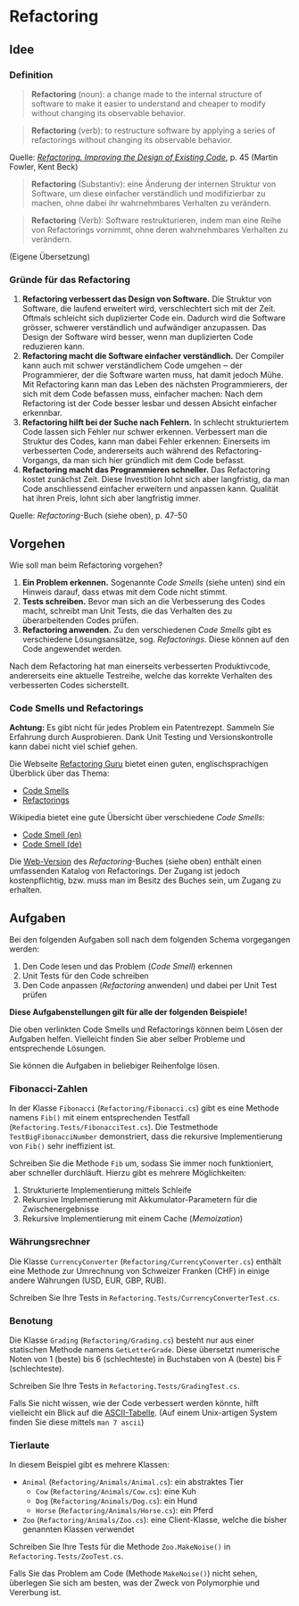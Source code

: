 # Refactoring

## Idee

### Definition

> **Refactoring** (noun): a change made to the internal structure of software to
> make it easier to understand and cheaper to modify without changing its
> observable behavior.

> **Refactoring** (verb): to restructure software by applying a series of
> refactorings without changing its observable behavior.

Quelle: [_Refactoring. Improving the Design of Existing
Code_](https://www.informit.com/store/refactoring-improving-the-design-of-existing-code-9780134757599),
p. 45 (Martin Fowler, Kent Beck)

> **Refactoring** (Substantiv): eine Änderung der internen Struktur von
> Software, um diese einfacher verständlich und modifizierbar zu machen, ohne
> dabei ihr wahrnehmbares Verhalten zu verändern.

> **Refactoring** (Verb): Software restrukturieren, indem man eine Reihe von
> Refactorings vornimmt, ohne deren wahrnehmbares Verhalten zu verändern.

(Eigene Übersetzung)

### Gründe für das Refactoring

1. **Refactoring verbessert das Design von Software.** Die Struktur von
   Software, die laufend erweitert wird, verschlechtert sich mit der Zeit.
   Oftmals schleicht sich duplizierter Code ein. Dadurch wird die Software
   grösser, schwerer verständlich und aufwändiger anzupassen. Das Design der
   Software wird besser, wenn man duplizierten Code reduzieren kann.
2. **Refactoring macht die Software einfacher verständlich.** Der Compiler kann
   auch mit schwer verständlichem Code umgehen ‒ der Programmierer, der die
   Software warten muss, hat damit jedoch Mühe. Mit Refactoring kann man das
   Leben des nächsten Programmierers, der sich mit dem Code befassen muss,
   einfacher machen: Nach dem Refactoring ist der Code besser lesbar und dessen
   Absicht einfacher erkennbar.
3. **Refactoring hilft bei der Suche nach Fehlern.** In schlecht strukturiertem
   Code lassen sich Fehler nur schwer erkennen. Verbessert man die Struktur des
   Codes, kann man dabei Fehler erkennen: Einerseits im verbesserten Code,
   andererseits auch während des Refactoring-Vorgangs, da man sich hier
   gründlich mit dem Code befasst.
4. **Refactoring macht das Programmieren schneller.** Das Refactoring kostet
   zunächst Zeit. Diese Investition lohnt sich aber langfristig, da man Code
   anschliessend einfacher erweitern und anpassen kann. Qualität hat ihren
   Preis, lohnt sich aber langfristig immer.

Quelle: _Refactoring_-Buch (siehe oben), p. 47-50

## Vorgehen

Wie soll man beim Refactoring vorgehen?

1. **Ein Problem erkennen.** Sogenannte _Code Smells_ (siehe unten) sind ein
   Hinweis darauf, dass etwas mit dem Code nicht stimmt.
2. **Tests schreiben.** Bevor man sich an die Verbesserung des Codes macht,
   schreibt man Unit Tests, die das Verhalten des zu überarbeitenden Codes
   prüfen.
3. **Refactoring anwenden.** Zu den verschiedenen _Code Smells_ gibt es
   verschiedene Lösungsansätze, sog. _Refactorings_. Diese können auf den Code
   angewendet werden.

Nach dem Refactoring hat man einerseits verbesserten Produktivcode, andererseits
eine aktuelle Testreihe, welche das korrekte Verhalten des verbesserten Codes
sicherstellt.

### Code Smells und Refactorings

**Achtung:** Es gibt nicht für jedes Problem ein Patentrezept. Sammeln Sie
Erfahrung durch Ausprobieren. Dank Unit Testing und Versionskontrolle kann dabei
nicht viel schief gehen.

Die Webseite [Refactoring Guru](https://refactoring.guru/) bietet einen guten,
englischsprachigen Überblick über das Thema:

- [Code Smells](https://refactoring.guru/refactoring/smells)
- [Refactorings](https://refactoring.guru/refactoring/techniques)

Wikipedia bietet eine gute Übersicht über verschiedene _Code Smells_:

- [Code Smell (en)](https://en.wikipedia.org/wiki/Code_smell)
- [Code Smell (de)](https://de.wikipedia.org/wiki/Code-Smell)

Die
[Web-Version](https://memberservices.informit.com/my_account/webedition/9780135425664/html/refact-list.html)
des _Refactoring_-Buches (siehe oben) enthält einen umfassenden Katalog von
Refactorings. Der Zugang ist jedoch kostenpflichtig, bzw. muss man im Besitz des
Buches sein, um Zugang zu erhalten.

## Aufgaben

Bei den folgenden Aufgaben soll nach dem folgenden Schema vorgegangen werden:

1. Den Code lesen und das Problem (_Code Smell_) erkennen
2. Unit Tests für den Code schreiben
3. Den Code anpassen (_Refactoring_ anwenden) und dabei per Unit Test prüfen

**Diese Aufgabenstellungen gilt für alle der folgenden Beispiele!**

Die oben verlinkten Code Smells und Refactorings können beim Lösen der Aufgaben
helfen. Vielleicht finden Sie aber selber Probleme und entsprechende Lösungen.

Sie können die Aufgaben in beliebiger Reihenfolge lösen.

### Fibonacci-Zahlen

In der Klasse `Fibonacci` (`Refactoring/Fibonacci.cs`) gibt es eine Methode
namens `Fib()` mit einem entsprechenden Testfall
(`Refactoring.Tests/FibonacciTest.cs`). Die Testmethode `TestBigFibonacciNumber`
demonstriert, dass die rekursive Implementierung von `Fib()` sehr ineffizient
ist.

Schreiben Sie die Methode `Fib` um, sodass Sie immer noch funktioniert, aber
schneller durchläuft. Hierzu gibt es mehrere Möglichkeiten:

1. Strukturierte Implementierung mittels Schleife
2. Rekursive Implementierung mit Akkumulator-Parametern für die Zwischenergebnisse
3. Rekursive Implementierung mit einem Cache (_Memoization_)

### Währungsrechner 

Die Klasse `CurrencyConverter` (`Refactoring/CurrencyConverter.cs`) enthält eine
Methode zur Umrechnung von Schweizer Franken (CHF) in einige andere Währungen
(USD, EUR, GBP, RUB).

Schreiben Sie Ihre Tests in `Refactoring.Tests/CurrencyConverterTest.cs`.

### Benotung

Die Klasse `Grading` (`Refactoring/Grading.cs`) besteht nur aus einer statischen
Methode namens `GetLetterGrade`. Diese übersetzt numerische Noten von 1 (beste)
bis 6 (schlechteste) in Buchstaben von A (beste) bis F (schlechteste).

Schreiben Sie Ihre Tests in `Refactoring.Tests/GradingTest.cs`.

Falls Sie nicht wissen, wie der Code verbessert werden könnte, hilft vielleicht
ein Blick auf die
[ASCII-Tabelle](https://www.w3schools.com/charsets/ref_html_ascii.asp). (Auf
einem Unix-artigen System finden Sie diese mittels `man 7 ascii`)

### Tierlaute

In diesem Beispiel gibt es mehrere Klassen:

- `Animal` (`Refactoring/Animals/Animal.cs`): ein abstraktes Tier
   - `Cow` (`Refactoring/Animals/Cow.cs`): eine Kuh
   - `Dog` (`Refactoring/Animals/Dog.cs`): ein Hund
   - `Horse` (`Refactoring/Animals/Horse.cs`): ein Pferd
- `Zoo` (`Refactoring/Animals/Zoo.cs`): eine Client-Klasse, welche die bisher
  genannten Klassen verwendet

Schreiben Sie Ihre Tests für die Methode `Zoo.MakeNoise()` in `Refactoring.Tests/ZooTest.cs`.

Falls Sie das Problem am Code (Methode `MakeNoise()`) nicht sehen, überlegen Sie
sich am besten, was der Zweck von Polymorphie und Vererbung ist.
